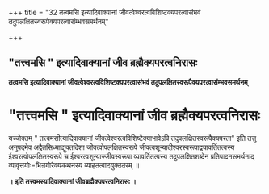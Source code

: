 +++
title = "32 तत्वमसि इत्यादिवाक्यानां जीवत्वेश्वरत्वविशिष्टक्यपरत्वासंभवं तदुपलक्षितस्वरूपैक्यपरत्वासंम्भवसमर्थनम्"

+++


## "तत्त्वमसि " इत्यादिवाक्यानां जीव ब्रह्मैक्यपरत्वनिरासः

**तत्वमसि इत्यादिवाक्यानां जीवत्वेश्वरत्वविशिष्टक्यपरत्वासंभवं तदुपलक्षितस्वरूपैक्यपरत्वासंम्भवसमर्थनम्**

# "तत्त्वमसि " इत्यादिवाक्यानां जीव ब्रह्मैक्यपरत्वनिरासः 

यच्चोक्तम् " तत्त्वमसीत्यादिवाक्यानां जीवत्वेश्वरत्वविशिष्टैक्याभावेऽपि तदुपलक्षितस्वरूपैक्यपरता" इति तत्तु अनुपदमेव अद्वैतसिध्याद्युक्तदिशा जीवत्वोपलक्षितस्वरूपे जीवत्वशून्यादीश्वरस्वरूपाद्व्यावर्तितत्वस्य ईश्वरत्वोपलक्षितस्वरूपे च ईश्वरत्वशून्याज्जीवस्वरूपा व्यावर्तितत्वस्य तदुपलक्षितशब्देन प्रतिपादनसमर्थनाद् व्यावृत्तयोः=भिन्नयोरैक्यकथनस्य व्याहतत्वादयुक्ततरम् ॥

**। इति तत्त्वमस्यादिवाक्यानां जीवब्रह्मैक्यपरत्वनिरासः ।**

